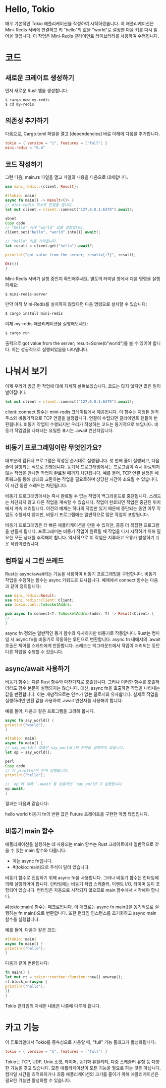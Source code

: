 
# Hello, Tokio

매우 기본적인 Tokio 애플리케이션을 작성하여 시작하겠습니다. 이 애플리케이션은 Mini-Redis 
서버에 연결하고 키 "hello"의 값을 "world"로 설정한 다음 키를 다시 읽어올 것입니다. 이 
작업은 Mini-Redis 클라이언트 라이브러리를 사용하여 수행됩니다.

# 코드

## 새로운 크레이트 생성하기

먼저 새로운 Rust 앱을 생성합니다.

```
$ cargo new my-redis
$ cd my-redis
```

## 의존성 추가하기

다음으로, Cargo.toml 파일을 열고 [dependencies] 바로 아래에 다음을 추가합니다.

```toml
tokio = { version = "1", features = ["full"] }
mini-redis = "0.4"
```

## 코드 작성하기

그런 다음, main.rs 파일을 열고 파일의 내용을 다음으로 대체합니다.

```rust
use mini_redis::{client, Result};

#[tokio::main]
async fn main() -> Result<()> {
// mini-redis 주소로 연결을 엽니다.
let mut client = client::connect("127.0.0.1:6379").await?;

vbnet
Copy code
// "hello" 키에 "world" 값을 설정합니다.
client.set("hello", "world".into()).await?;

// "hello" 키를 가져옵니다.
let result = client.get("hello").await?;

println!("got value from the server; result={:?}", result);

Ok(())
}
```


Mini-Redis 서버가 실행 중인지 확인해주세요. 별도의 터미널 창에서 다음 명령을 실행하세요:

```bash
$ mini-redis-server
```

만약 아직 Mini-Redis를 설치하지 않았다면 다음 명령으로 설치할 수 있습니다:

```bash
$ cargo install mini-redis
```

이제 my-redis 애플리케이션을 실행해보세요:

```bash
$ cargo run
```

출력으로 got value from the server; result=Some(b"world")를 볼 수 있어야 합니다. 이는 
성공적으로 실행되었음을 나타냅니다.

# 나눠서 보기 

이제 우리가 방금 한 작업에 대해 자세히 살펴보겠습니다. 코드는 많지 않지만 많은 일이 
벌어집니다.

```rust
let mut client = client::connect("127.0.0.1:6379").await?;
```

client::connect 함수는 mini-redis 크레이트에서 제공됩니다. 이 함수는 지정된 원격 주소와 
비동기적으로 TCP 연결을 설정합니다. 연결이 수립되면 클라이언트 핸들이 반환됩니다. 비동기 
작업이 수행되지만 우리가 작성하는 코드는 동기적으로 보입니다. 비동기 작업임을 나타내는 
유일한 표시는 .await 연산자입니다.

## 비동기 프로그래밍이란 무엇인가요?

대부분의 컴퓨터 프로그램은 작성된 순서대로 실행됩니다. 첫 번째 줄이 실행되고, 다음 줄이 
실행되는 식으로 진행됩니다. 동기적 프로그래밍에서는 프로그램이 즉시 완료되지 않는 작업을 
만나면 작업이 완료될 때까지 차단됩니다. 예를 들어, TCP 연결 설정은 네트워크를 통해 상대와 
교환하는 작업을 필요로하며 상당한 시간이 소요될 수 있습니다. 이 시간 동안 스레드는 
차단됩니다.

비동기 프로그래밍에서는 즉시 완료될 수 없는 작업이 백그라운드로 중단됩니다. 스레드는 
차단되지 않고 다른 작업을 계속할 수 있습니다. 작업이 완료되면 작업은 중단된 위치에서 계속 
처리됩니다. 이전의 예제는 하나의 작업만 있기 때문에 중단되는 동안 아무 작업도 수행되지 
않지만, 비동기 프로그램에는 일반적으로 많은 작업이 포함됩니다.

비동기 프로그래밍은 더 빠른 애플리케이션을 만들 수 있지만, 종종 더 복잡한 프로그램을 
만들게 됩니다. 프로그래머는 비동기 작업이 완료될 때 작업을 다시 시작하기 위해 필요한 모든 
상태를 추적해야 합니다. 역사적으로 이 작업은 지루하고 오류가 발생하기 쉬운 
작업이었습니다.

## 컴파일 시 그린 쓰레드 

Rust는 async/await라는 기능을 사용하여 비동기 프로그래밍을 구현합니다. 비동기 작업을 
수행하는 함수는 async 키워드로 표시됩니다. 예제에서 connect 함수는 다음과 같이 정의됩니다:

```rust
use mini_redis::Result;
use mini_redis::client::Client;
use tokio::net::ToSocketAddrs;

pub async fn connect<T: ToSocketAddrs>(addr: T) -> Result<Client> {
// ...
}
```

async fn 정의는 일반적인 동기 함수와 유사하지만 비동기로 작동합니다. Rust는 컴파일 시 
async fn을 비동기로 작동하는 루틴으로 변환합니다. async fn 내에서의 .await 호출은 제어를 
스레드에게 반환합니다. 스레드는 백그라운드에서 작업이 처리되는 동안 다른 작업을 수행할 수 
있습니다.

## async/await 사용하기

비동기 함수는 다른 Rust 함수와 마찬가지로 호출됩니다. 그러나 이러한 함수를 호출하더라도 
함수 본문이 실행되지는 않습니다. 대신, async fn을 호출하면 작업을 나타내는 값을 
반환합니다. 이는 개념적으로는 인수가 없는 클로저와 유사합니다. 실제로 작업을 실행하려면 
반환 값을 사용하여 .await 연산자를 사용해야 합니다.

예를 들어, 다음과 같은 프로그램을 고려해 봅시다.

```rust
async fn say_world() {
println!("world");
}

#[tokio::main]
async fn main() {
// say_world() 호출은 say_world()의 본문을 실행하지 않습니다.
let op = say_world();

perl
Copy code
// 이 println!은 먼저 실행됩니다.
println!("hello");

// `op`에 대해 `.await`를 호출하면 `say_world`가 실행됩니다.
op.await;
}
```

결과는 다음과 같습니다:

hello
world
비동기 fn의 반환 값은 Future 트레이트를 구현한 익명 타입입니다.

## 비동기 main 함수 

애플리케이션을 실행하는 데 사용되는 main 함수는 Rust 크레이트에서 일반적으로 찾을 수 있는 
main 함수와 다릅니다.

- 이는 async fn입니다.
- #[tokio::main]으로 주석이 달려 있습니다.

비동기 함수로 진입하기 위해 async fn을 사용합니다. 그러나 비동기 함수는 런타임에 의해 
실행되어야 합니다. 런타임에는 비동기 작업 스케줄러, 이벤트 I/O, 타이머 등이 포함되어 
있습니다. 런타임은 자동으로 시작되지 않으므로 main 함수에서 시작해야 합니다.

#[tokio::main] 함수는 매크로입니다. 이 매크로는 async fn main()을 동기적으로 실행하는 
fn main()으로 변환합니다. 또한 런타임 인스턴스를 초기화하고 async main 함수를 실행합니다.

예를 들어, 다음과 같은 코드:

```rust
#[tokio::main]
async fn main() {
println!("hello");
}
```

다음과 같이 변환됩니다:

```rust
fn main() {
let mut rt = tokio::runtime::Runtime::new().unwrap();
rt.block_on(async {
println!("hello");
})
}
```

Tokio 런타임의 자세한 내용은 나중에 다루게 됩니다.

# 카고 기능

이 튜토리얼에서 Tokio를 종속성으로 사용할 때, "full" 기능 플래그가 활성화됩니다:

```toml
tokio = { version = "1", features = ["full"] }
```

Tokio는 TCP, UDP, Unix 소켓, 타이머, 동기화 유틸리티, 다중 스케줄러 유형 등 다양한 기능을 
갖고 있습니다. 모든 애플리케이션이 모든 기능을 필요로 하는 것은 아닙니다. 컴파일 시간을 
최적화하거나 최종 애플리케이션의 크기를 줄이기 위해 애플리케이션은 필요한 기능만 활성화할 
수 있습니다.



